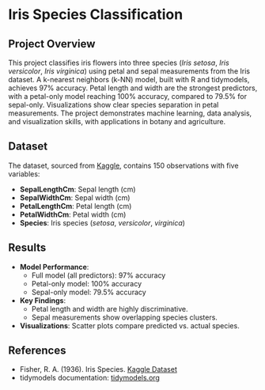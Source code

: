# Iris Species Classification

## Project Overview

This project classifies iris flowers into three species (*Iris setosa*, *Iris versicolor*, *Iris virginica*) using petal and sepal measurements from the Iris dataset. A k-nearest neighbors (k-NN) model, built with R and tidymodels, achieves 97% accuracy. Petal length and width are the strongest predictors, with a petal-only model reaching 100% accuracy, compared to 79.5% for sepal-only. Visualizations show clear species separation in petal measurements. The project demonstrates machine learning, data analysis, and visualization skills, with applications in botany and agriculture.

## Dataset

The dataset, sourced from [Kaggle](https://www.kaggle.com/datasets/uciml/iris), contains 150 observations with five variables:
- **SepalLengthCm**: Sepal length (cm)
- **SepalWidthCm**: Sepal width (cm)
- **PetalLengthCm**: Petal length (cm)
- **PetalWidthCm**: Petal width (cm)
- **Species**: Iris species (*setosa*, *versicolor*, *virginica*)


## Results

- **Model Performance**:
  - Full model (all predictors): 97% accuracy
  - Petal-only model: 100% accuracy
  - Sepal-only model: 79.5% accuracy
- **Key Findings**:
  - Petal length and width are highly discriminative.
  - Sepal measurements show overlapping species clusters.
- **Visualizations**: Scatter plots compare predicted vs. actual species.

## References

- Fisher, R. A. (1936). Iris Species. [Kaggle Dataset](https://www.kaggle.com/datasets/uciml/iris)
- tidymodels documentation: [tidymodels.org](https://www.tidymodels.org/)

